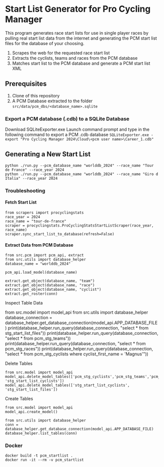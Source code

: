 


# Start List Generator for Pro Cycling Manager

This program generates race start lists for use in single player races by 
pulling real start list data from the internet and generating the PCM start list files for the database of your choosing.

1. Scrapes the web for the requested race start list
2. Extracts the cyclists, teams and races from the PCM database
3. Matches start list to the PCM database and generate a PCM start list XML

## Prerequisites

1. Clone of this repository
2. A PCM Database extracted to the folder `src/data/pcm_dbs/<database_name>.sqlite`


### Export a PCM database (.cdb) to a SQLite Database

Download SQLiteExporter.exe
Launch command prompt and type in the following command to export a PCM .cdb database
`SQLiteExporter.exe -export "Pro Cycling Manager 2024\Cloud\<pcm user name>\Career_1.cdb"`


## Generating a New Start List
    python ./run.py --pcm_database_name "worlddb_2024" --race_name "Tour de France" --race_year 2024
    python ./run.py --pcm_database_name "worlddb_2024" --race_name "Giro d Italia" --race_year 2024


### Troubleshooting

#### Fetch Start List
    from scrapers import procyclingstats 
    race_year = 2024
    race_name = "tour-de-france"
    scraper = procyclingstats.ProCyclingStatsStartListScraper(race_year, race_name)
    scraper.sync_start_list_to_database(refresh=False)


#### Extract Data from PCM Database

    from src.pcm import pcm_api, extract
    from src.utils import database_helper
    database_name = "worlddb_2024"
    
    pcm_api.load_model(database_name)
    
    extract.get_object(database_name, "team")
    extract.get_object(database_name, "race")
    extract.get_object(database_name, "cyclist")
    extract.get_roster(conn)

Inspect Table Data

from src.model import model_api
from src.utils import database_helper
database_connection = database_helper.get_database_connection(model_api.APP_DATABASE_FILE)
    print(database_helper.run_query(database_connection, "select * from stg_start_list_files"))
    print(database_helper.run_query(database_connection, "select * from pcm_stg_teams"))
    print(database_helper.run_query(database_connection, "select * from pcm_stg_races"))
    print(database_helper.run_query(database_connection, "select * from pcm_stg_cyclists where cyclist_first_name = 'Magnus'"))

Delete Tables

    from src.model import model_api
    model_api.delete_model_tables(['pcm_stg_cyclists','pcm_stg_teams','pcm_stg_races', 'stg_start_list_cyclists'])
    model_api.delete_model_tables(['stg_start_list_cyclists', 'stg_start_list_files'])


Create Tables

    from src.model import model_api
    model_api.create_model()
    
    from src.utils import database_helper
    conn = database_helper.get_database_connection(model_api.APP_DATABASE_FILE)
    database_helper.list_tables(conn)

### Docker

    docker build -t pcm_startlist .
    docker run -it --rm -v pcm_startlist